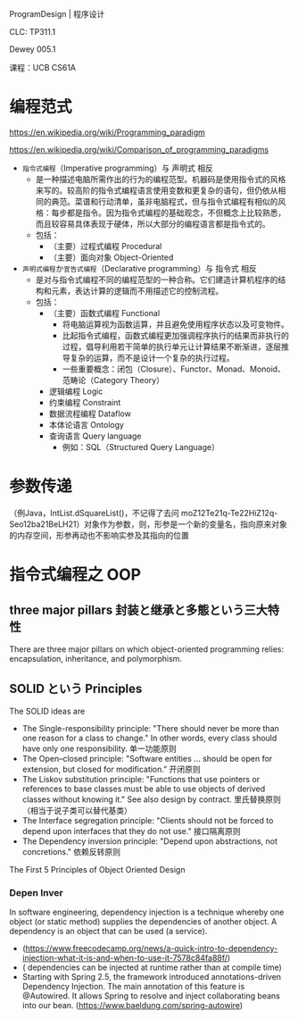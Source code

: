 ProgramDesign | 程序设计

CLC: TP311.1

Dewey 005.1

课程：UCB CS61A

# 编程范式

https://en.wikipedia.org/wiki/Programming_paradigm

https://en.wikipedia.org/wiki/Comparison_of_programming_paradigms

- `指令式编程`（Imperative programming）与 声明式 相反
    - 是一种描述电脑所需作出的行为的编程范型。机器码是使用指令式的风格来写的。较高阶的指令式编程语言使用变数和更复杂的语句，但仍依从相同的典范。菜谱和行动清单，虽非电脑程式，但与指令式编程有相似的风格：每步都是指令。因为指令式编程的基础观念，不但概念上比较熟悉，而且较容易具体表现于硬体，所以大部分的编程语言都是指令式的。
    - 包括：
        - （主要）过程式编程 Procedural
        - （主要）面向对象 Object-Oriented
- `声明式编程`か`宣告式编程`（Declarative programming）与 指令式 相反
    - 是对与指令式编程不同的编程范型的一种合称。它们建造计算机程序的结构和元素，表达计算的逻辑而不用描述它的控制流程。
    - 包括：
        - （主要）函数式编程 Functional
            - 将电脑运算视为函数运算，并且避免使用程序状态以及可变物件。
            - 比起指令式编程，函数式编程更加强调程序执行的结果而非执行的过程，倡导利用若干简单的执行单元让计算结果不断渐进，逐层推导复杂的运算，而不是设计一个复杂的执行过程。
            - 一些重要概念：闭包（Closure）、Functor、Monad、Monoid、范畴论（Category Theory）
        - 逻辑编程 Logic
        - 约束编程 Constraint
        - 数据流程编程 Dataflow
        - 本体论语言 Ontology
        - 查询语言 Query language
            - 例如：SQL（Structured Query Language）

# 参数传递

（例Java，IntList.dSquareList()，不记得了去问 moZ12Te21q-Te22HiZ12q-Seo12ba21BeLH21）对象作为参数，则，形参是一个新的变量名，指向原来对象的内存空间，形参再动也不影响实参及其指向的位置

# 指令式编程之 OOP

## three major pillars 封装と继承と多態という三大特性

There are three major pillars on which object-oriented programming relies: encapsulation, inheritance, and polymorphism.

## SOLID という Principles

The SOLID ideas are

- The Single-responsibility principle: "There should never be more than one reason for a class to change." In other words, every class should have only one responsibility. 单一功能原则
- The Open–closed principle: "Software entities ... should be open for extension, but closed for modification." 开闭原则
- The Liskov substitution principle: "Functions that use pointers or references to base classes must be able to use objects of derived classes without knowing it." See also design by contract. 里氏替换原则（相当于说子类可以替代基类）
- The Interface segregation principle: "Clients should not be forced to depend upon interfaces that they do not use." 接口隔离原则
- The Dependency inversion principle: "Depend upon abstractions, not concretions." 依赖反转原则

The First 5 Principles of Object Oriented Design

### Depen Inver

In software engineering, dependency injection is a technique whereby one object (or static method) supplies the dependencies of another object. A dependency is an object that can be used (a service).

- (https://www.freecodecamp.org/news/a-quick-intro-to-dependency-injection-what-it-is-and-when-to-use-it-7578c84fa88f/)
- ( dependencies can be injected at runtime rather than at compile time)
- Starting with Spring 2.5, the framework introduced annotations-driven Dependency Injection. The main annotation of this feature is @Autowired. It allows Spring to resolve and inject collaborating beans into our bean. (https://www.baeldung.com/spring-autowire)

